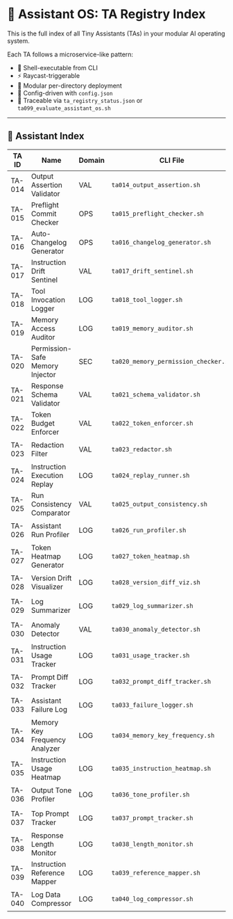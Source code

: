 # 🧠 Assistant OS: TA Registry Index

This is the full index of all Tiny Assistants (TAs) in your modular AI operating system.

Each TA follows a microservice-like pattern:
- 🔧 Shell-executable from CLI
- ⚡ Raycast-triggerable
- 📁 Modular per-directory deployment
- 🧩 Config-driven with `config.json`
- 🧠 Traceable via `ta_registry_status.json` or `ta099_evaluate_assistant_os.sh`

---
## 📂 Assistant Index
| TA ID | Name | Domain | CLI File | Config Path |
|-------|------|--------|----------|-------------|
| TA-014 | Output Assertion Validator | VAL | `ta014_output_assertion.sh` | `./ta-registry/TA-014/config.json` |
| TA-015 | Preflight Commit Checker | OPS | `ta015_preflight_checker.sh` | `./ta-registry/TA-015/config.json` |
| TA-016 | Auto-Changelog Generator | OPS | `ta016_changelog_generator.sh` | `./ta-registry/TA-016/config.json` |
| TA-017 | Instruction Drift Sentinel | VAL | `ta017_drift_sentinel.sh` | `./ta-registry/TA-017/config.json` |
| TA-018 | Tool Invocation Logger | LOG | `ta018_tool_logger.sh` | `./ta-registry/TA-018/config.json` |
| TA-019 | Memory Access Auditor | LOG | `ta019_memory_auditor.sh` | `./ta-registry/TA-019/config.json` |
| TA-020 | Permission-Safe Memory Injector | SEC | `ta020_memory_permission_checker.sh` | `./ta-registry/TA-020/config.json` |
| TA-021 | Response Schema Validator | VAL | `ta021_schema_validator.sh` | `./ta-registry/TA-021/config.json` |
| TA-022 | Token Budget Enforcer | VAL | `ta022_token_enforcer.sh` | `./ta-registry/TA-022/config.json` |
| TA-023 | Redaction Filter | VAL | `ta023_redactor.sh` | `./ta-registry/TA-023/config.json` |
| TA-024 | Instruction Execution Replay | LOG | `ta024_replay_runner.sh` | `./ta-registry/TA-024/config.json` |
| TA-025 | Run Consistency Comparator | VAL | `ta025_output_consistency.sh` | `./ta-registry/TA-025/config.json` |
| TA-026 | Assistant Run Profiler | LOG | `ta026_run_profiler.sh` | `./ta-registry/TA-026/config.json` |
| TA-027 | Token Heatmap Generator | LOG | `ta027_token_heatmap.sh` | `./ta-registry/TA-027/config.json` |
| TA-028 | Version Drift Visualizer | LOG | `ta028_version_diff_viz.sh` | `./ta-registry/TA-028/config.json` |
| TA-029 | Log Summarizer | LOG | `ta029_log_summarizer.sh` | `./ta-registry/TA-029/config.json` |
| TA-030 | Anomaly Detector | VAL | `ta030_anomaly_detector.sh` | `./ta-registry/TA-030/config.json` |
| TA-031 | Instruction Usage Tracker | LOG | `ta031_usage_tracker.sh` | `./ta-registry/TA-031/config.json` |
| TA-032 | Prompt Diff Tracker | LOG | `ta032_prompt_diff_tracker.sh` | `./ta-registry/TA-032/config.json` |
| TA-033 | Assistant Failure Log | LOG | `ta033_failure_logger.sh` | `./ta-registry/TA-033/config.json` |
| TA-034 | Memory Key Frequency Analyzer | LOG | `ta034_memory_key_frequency.sh` | `./ta-registry/TA-034/config.json` |
| TA-035 | Instruction Usage Heatmap | LOG | `ta035_instruction_heatmap.sh` | `./ta-registry/TA-035/config.json` |
| TA-036 | Output Tone Profiler | LOG | `ta036_tone_profiler.sh` | `./ta-registry/TA-036/config.json` |
| TA-037 | Top Prompt Tracker | LOG | `ta037_prompt_tracker.sh` | `./ta-registry/TA-037/config.json` |
| TA-038 | Response Length Monitor | LOG | `ta038_length_monitor.sh` | `./ta-registry/TA-038/config.json` |
| TA-039 | Instruction Reference Mapper | LOG | `ta039_reference_mapper.sh` | `./ta-registry/TA-039/config.json` |
| TA-040 | Log Data Compressor | LOG | `ta040_log_compressor.sh` | `./ta-registry/TA-040/config.json` |